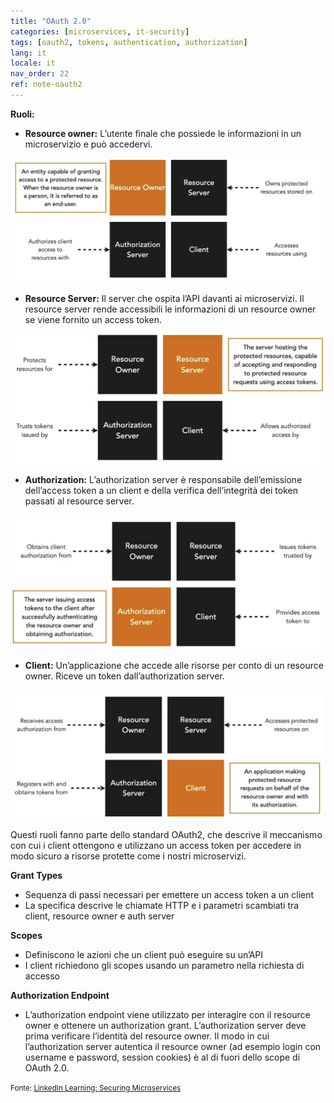 ```yaml
---
title: "OAuth 2.0"
categories: [microservices, it-security]
tags: [oauth2, tokens, authentication, authorization]
lang: it
locale: it
nav_order: 22
ref: note-oauth2
---
```

**Ruoli:**

- **Resource owner:** L’utente finale che possiede le informazioni in un microservizio e può accedervi.  

![Resource Owner](../../../assets/images/notes/token-based-security-standards/oauth2/resource-owner.png)

- **Resource Server:** Il server che ospita l’API davanti ai microservizi. Il resource server rende accessibili le informazioni di un resource owner se viene fornito un access token.  

![Resource Server](../../../assets/images/notes/token-based-security-standards/oauth2/resource-server.png)

- **Authorization:** L’authorization server è responsabile dell’emissione dell’access token a un client e della verifica dell’integrità dei token passati al resource server.  

![Authorization Server](../../../assets/images/notes/token-based-security-standards/oauth2/authorization-server.png)

- **Client:** Un’applicazione che accede alle risorse per conto di un resource owner. Riceve un token dall’authorization server.  

![Client](../../../assets/images/notes/token-based-security-standards/oauth2/client.png)

Questi ruoli fanno parte dello standard OAuth2, che descrive il meccanismo con cui i client ottengono e utilizzano un access token per accedere in modo sicuro a risorse protette come i nostri microservizi.

**Grant Types**

- Sequenza di passi necessari per emettere un access token a un client  
- La specifica descrive le chiamate HTTP e i parametri scambiati tra client, resource owner e auth server  

**Scopes**

- Definiscono le azioni che un client può eseguire su un’API  
- I client richiedono gli scopes usando un parametro nella richiesta di accesso  

**Authorization Endpoint**

- L’authorization endpoint viene utilizzato per interagire con il resource owner e ottenere un authorization grant. L’authorization server deve prima verificare l’identità del resource owner. Il modo in cui l’authorization server autentica il resource owner (ad esempio login con username e password, session cookies) è al di fuori dello scope di OAuth 2.0.  

<small> Fonte: [LinkedIn Learning: Securing Microservices](https://www.linkedin.com/learning/microservices-security/securing-microservices?contextUrn=urn%3Ali%3AlyndaLearningPath%3A645bcd56498e6459e79b3c71&resume=false&u=57075649)</small>